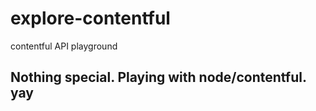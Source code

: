 # explore-contentful
contentful API playground

## Nothing special. Playing with node/contentful. yay
